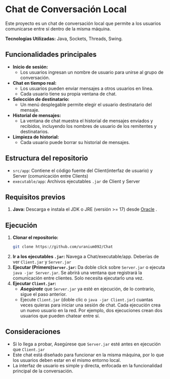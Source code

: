 # Chat de Conversación Local

Este proyecto es un chat de conversación local que permite a los usuarios comunicarse entre sí dentro de la misma máquina.

**Tecnologías Utilizadas:** Java, Sockets, Threads, Swing.

## Funcionalidades principales

* **Inicio de sesión:**
    * Los usuarios ingresan un nombre de usuario para unirse al grupo de conversación.
* **Chat en tiempo real:**
    * Los usuarios pueden enviar mensajes a otros usuarios en línea.
    * Cada usuario tiene su propia ventana de chat.
* **Selección de destinatario:**
    * Un menú desplegable permite elegir el usuario destinatario del mensaje.
* **Historial de mensajes:**
    * La ventana de chat muestra el historial de mensajes enviados y recibidos, incluyendo los nombres de usuario de los remitentes y destinatarios.
* **Limpieza de historial:**
    * Cada usuario puede borrar su historial de mensajes.

## Estructura del repositorio

* `src/app`: Contiene el código fuente del Client(interfaz de usuario) y Server (comunicación entre Clients)
* `executable/app`: Archivos ejecutables `.jar` de Client y Server

## Requisitos previos
1.  **Java:** Descarga e instala el JDK o JRE (versión >= 17) desde [Oracle](https://www.oracle.com/java/technologies/javase/jdk17-archive-downloads.html) .

## Ejecución
1.  **Clonar el repositorio:**
    ```bash
    git clone https://github.com/uranium092/Chat
    ```
2. **Ir a los ejecutables `.jar`:** Navega a Chat/executable/app. Deberías de ver `Client.jar` y `Server.jar`
3. **Ejecutar (Primero)`Server.jar`:** Da doble click sobre `Server.jar` o ejecuta `java -jar Server.jar`. Se abrirá una ventana que registrará la comunicación entre clientes. Solo necesita ejecutarlo una vez.
4. **Ejecutar `Client.jar`:**
   * ***Asegúrate*** que `Server.jar` ya esté en ejecución, de lo contrario, sigue el paso anterior.
   * Ejecute `Client.jar` (doble clic o `java -jar Client.jar`) cuantas veces quieras para iniciar una sesión de chat. Cada ejecución crea un nuevo usuario en la red. Por ejemplo, dos ejecuciones crean dos usuarios que pueden chatear entre sí.

## Consideraciones
* Si lo llega a probar, Asegúrese que `Server.jar` esté antes en ejecución que `Client.jar`
* Este chat está diseñado para funcionar en la misma máquina, por lo que los usuarios deben estar en el mismo entorno local.
* La interfaz de usuario es simple y directa, enfocada en la funcionalidad principal de la conversación.

